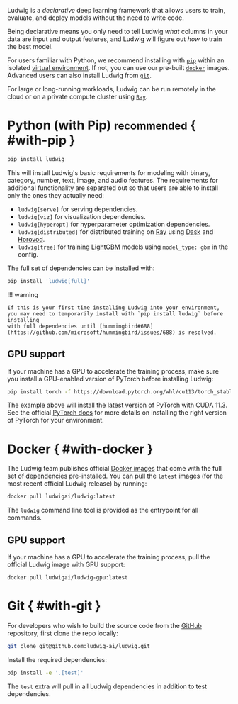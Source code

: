 Ludwig is a *declarative* deep learning framework that allows users to train, evaluate, and deploy models without
the need to write code.

Being declarative means you only need to tell Ludwig *what* columns in your data are input
and output features, and Ludwig will figure out *how* to train the best model.

For users familiar with Python, we recommend installing with [`pip`][pip] within an isolated
[virtual environment](https://docs.python-guide.org/dev/virtualenvs/). If not, you can use our
pre-built [`docker`][docker] images. Advanced users can also install Ludwig from [`git`][git].

For large or long-running workloads, Ludwig can be run remotely in the cloud or on a private compute cluster using [`Ray`][ray].

  [pip]: #with-pip
  [venv]: https://docs.python-guide.org/dev/virtualenvs/
  [docker]: #with-docker
  [git]: #with-git
  [ray]: /getting_started/ray.md

# Python (with Pip) <small>recommended</small> { #with-pip }

``` sh
pip install ludwig
```

This will install Ludwig's basic requirements for modeling with binary, category, number, text, image, and audio features.
The requirements for additional functionality are separated out so that users are able to install only the ones they actually need:

- `ludwig[serve]` for serving dependencies.
- `ludwig[viz]` for visualization dependencies.
- `ludwig[hyperopt]` for hyperparameter optimization dependencies.
- `ludwig[distributed]` for distributed training on [Ray](https://www.ray.io/) using [Dask](https://dask.org/) and [Horovod](https://github.com/horovod/horovod).
- `ludwig[tree]` for training [LightGBM](https://lightgbm.readthedocs.io/) models using `model_type: gbm` in the config.

 The full set of dependencies can be installed with:

 ``` sh
 pip install 'ludwig[full]'
 ```

!!! warning

    If this is your first time installing Ludwig into your environment,
    you may need to temporarily install with `pip install ludwig` before installing
    with full dependencies until [hummingbird#688](https://github.com/microsoft/hummingbird/issues/688) is resolved.

## GPU support

If your machine has a GPU to accelerate the training process, make sure you install a GPU-enabled version of PyTorch before installing Ludwig:

``` sh
pip install torch -f https://download.pytorch.org/whl/cu113/torch_stable.html
```

The example above will install the latest version of PyTorch with CUDA 11.3. See the official [PyTorch docs](https://pytorch.org/get-started/locally/) for
more details on installing the right version of PyTorch for your environment.

# Docker { #with-docker }

The Ludwig team publishes official [Docker images](https://hub.docker.com/u/ludwigai) that come with the full set of
dependencies pre-installed. You can pull the `latest` images (for the most recent official Ludwig release) by running:

``` sh
docker pull ludwigai/ludwig:latest
```

The `ludwig` command line tool is provided as the entrypoint for all commands.

## GPU support

If your machine has a GPU to accelerate the training process, pull the official Ludwig image with GPU support:

``` sh
docker pull ludwigai/ludwig-gpu:latest
```

# Git { #with-git }

For developers who wish to build the source code from the [GitHub](https://github.com/ludwig-ai/ludwig/) repository, first clone the repo locally:

``` sh
git clone git@github.com:ludwig-ai/ludwig.git
```

Install the required dependencies:

``` sh
pip install -e '.[test]'
```

The `test` extra will pull in all Ludwig dependencies in addition to test dependencies.
